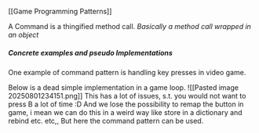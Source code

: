 [[Game Programming Patterns]]

A Command is a thingified method call.
*Basically a method call wrapped in an object*

##### Concrete examples and pseudo Implementations
One example of command pattern is handling key presses in video game.

Below is a dead simple implementation in a game loop.
![[Pasted image 20250801234151.png]]
This has a lot of issues, s.t. you would not want to press B a lot of time :D
And we lose the possibility to remap the button in game, i mean we can do this in a weird way like store in a dictionary and rebind etc. etc,, But here the command pattern can be used.